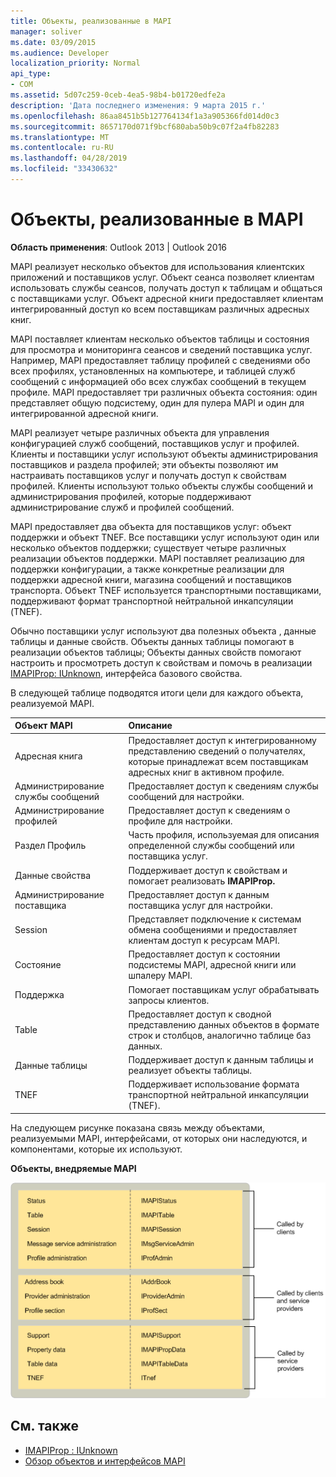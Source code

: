 ```yaml
---
title: Объекты, реализованные в MAPI
manager: soliver
ms.date: 03/09/2015
ms.audience: Developer
localization_priority: Normal
api_type:
- COM
ms.assetid: 5d07c259-0ceb-4ea5-98b4-b01720edfe2a
description: 'Дата последнего изменения: 9 марта 2015 г.'
ms.openlocfilehash: 86aa8451b5b127764134f1a3a905366fd014d0c3
ms.sourcegitcommit: 8657170d071f9bcf680aba50b9c07f2a4fb82283
ms.translationtype: MT
ms.contentlocale: ru-RU
ms.lasthandoff: 04/28/2019
ms.locfileid: "33430632"
---
```

# <a name="mapi-implemented-objects"></a>Объекты, реализованные в MAPI
  
**Область применения**: Outlook 2013 | Outlook 2016 
  
MAPI реализует несколько объектов для использования клиентских приложений и поставщиков услуг. Объект сеанса позволяет клиентам использовать службы сеансов, получать доступ к таблицам и общаться с поставщиками услуг. Объект адресной книги предоставляет клиентам интегрированный доступ ко всем поставщикам различных адресных книг. 
  
MAPI поставляет клиентам несколько объектов таблицы и состояния для просмотра и мониторинга сеансов и сведений поставщика услуг. Например, MAPI предоставляет таблицу профилей с сведениями обо всех профилях, установленных на компьютере, и таблицей служб сообщений с информацией обо всех службах сообщений в текущем профиле. MAPI предоставляет три различных объекта состояния: один представляет общую подсистему, один для пулера MAPI и один для интегрированной адресной книги. 
  
MAPI реализует четыре различных объекта для управления конфигурацией служб сообщений, поставщиков услуг и профилей. Клиенты и поставщики услуг используют объекты администрирования поставщиков и раздела профилей; эти объекты позволяют им настраивать поставщиков услуг и получать доступ к свойствам профилей. Клиенты используют только объекты службы сообщений и администрирования профилей, которые поддерживают администрирование служб и профилей сообщений. 
  
MAPI предоставляет два объекта для поставщиков услуг: объект поддержки и объект TNEF. Все поставщики услуг используют один или несколько объектов поддержки; существует четыре различных реализации объектов поддержки. MAPI поставляет реализацию для поддержки конфигурации, а также конкретные реализации для поддержки адресной книги, магазина сообщений и поставщиков транспорта. Объект TNEF используется транспортными поставщиками, поддерживают формат транспортной нейтральной инкапсуляции (TNEF).
  
Обычно поставщики услуг используют два полезных объекта , данные таблицы и данные свойств. Объекты данных таблицы помогают в реализации объектов таблицы; Объекты данных свойств помогают настроить и просмотреть доступ к свойствам и помочь в реализации [IMAPIProp: IUnknown](imapipropiunknown.md), интерфейса базового свойства. 
  
В следующей таблице подводятся итоги цели для каждого объекта, реализуемой MAPI.
  
|**Объект MAPI**|**Описание**|
|:-----|:-----|
|Адресная книга  <br/> |Предоставляет доступ к интегрированному представлению сведений о получателях, которые принадлежат всем поставщикам адресных книг в активном профиле.  <br/> |
|Администрирование службы сообщений  <br/> |Предоставляет доступ к сведениям службы сообщений для настройки.  <br/> |
|Администрирование профилей  <br/> |Предоставляет доступ к сведениям о профиле для настройки.  <br/> |
|Раздел Профиль  <br/> |Часть профиля, используемая для описания определенной службы сообщений или поставщика услуг.  <br/> |
|Данные свойства  <br/> |Поддерживает доступ к свойствам и помогает реализовать **IMAPIProp.**  <br/> |
|Администрирование поставщика  <br/> |Предоставляет доступ к данным поставщика услуг для настройки.  <br/> |
|Session  <br/> |Представляет подключение к системам обмена сообщениями и предоставляет клиентам доступ к ресурсам MAPI.  <br/> |
|Состояние  <br/> |Предоставляет доступ к состоянии подсистемы MAPI, адресной книги или шпалеру MAPI.  <br/> |
|Поддержка  <br/> |Помогает поставщикам услуг обрабатывать запросы клиентов.  <br/> |
|Table  <br/> |Предоставляет доступ к сводной представлению данных объектов в формате строк и столбцов, аналогично таблице баз данных.  <br/> |
|Данные таблицы  <br/> |Поддерживает доступ к данным таблицы и реализует объекты таблицы.  <br/> |
|TNEF  <br/> |Поддерживает использование формата транспортной нейтральной инкапсуляции (TNEF).  <br/> |
   
На следующем рисунке показана связь между объектами, реализуемыми MAPI, интерфейсами, от которых они наследуются, и компонентами, которые их используют. 
  
**Объекты, внедряемые MAPI**
  
![Объекты, которые MAPI реализует](media/amapi_68.gif "объекты, реализуемые MAPI")
  
## <a name="see-also"></a>См. также

- [IMAPIProp : IUnknown](imapipropiunknown.md)
- [Обзор объектов и интерфейсов MAPI](mapi-object-and-interface-overview.md)

